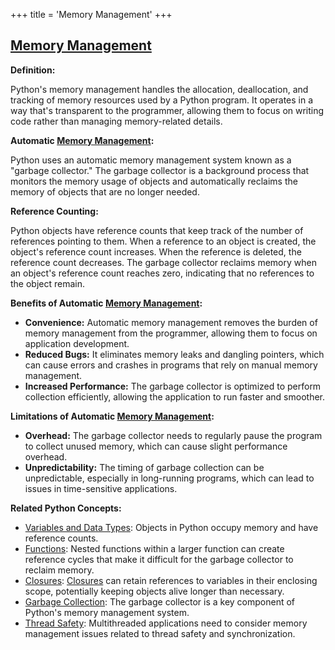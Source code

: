 +++
 title = 'Memory Management'
+++
## [Memory Management](./../memory-management/)

**Definition:**

Python's memory management handles the allocation, deallocation, and tracking of memory resources used by a Python program. It operates in a way that's transparent to the programmer, allowing them to focus on writing code rather than managing memory-related details.

**Automatic [Memory Management](./../memory-management/):**

Python uses an automatic memory management system known as a "garbage collector." The garbage collector is a background process that monitors the memory usage of objects and automatically reclaims the memory of objects that are no longer needed.

**Reference Counting:**

Python objects have reference counts that keep track of the number of references pointing to them. When a reference to an object is created, the object's reference count increases. When the reference is deleted, the reference count decreases. The garbage collector reclaims memory when an object's reference count reaches zero, indicating that no references to the object remain.

**Benefits of Automatic [Memory Management](./../memory-management/):**

- **Convenience:** Automatic memory management removes the burden of memory management from the programmer, allowing them to focus on application development.
- **Reduced Bugs:** It eliminates memory leaks and dangling pointers, which can cause errors and crashes in programs that rely on manual memory management.
- **Increased Performance:** The garbage collector is optimized to perform collection efficiently, allowing the application to run faster and smoother.

**Limitations of Automatic [Memory Management](./../memory-management/):**

- **Overhead:** The garbage collector needs to regularly pause the program to collect unused memory, which can cause slight performance overhead.
- **Unpredictability:** The timing of garbage collection can be unpredictable, especially in long-running programs, which can lead to issues in time-sensitive applications.

**Related Python Concepts:**

- [Variables and Data Types](./../variables-and-data-types/): Objects in Python occupy memory and have reference counts.
- [Functions](./../functions/): Nested functions within a larger function can create reference cycles that make it difficult for the garbage collector to reclaim memory.
- [Closures](./../closures/): [Closures](./../closures/) can retain references to variables in their enclosing scope, potentially keeping objects alive longer than necessary.
- [Garbage Collection](./../garbage-collection/): The garbage collector is a key component of Python's memory management system.
- [Thread Safety](./../thread-safety/): Multithreaded applications need to consider memory management issues related to thread safety and synchronization.